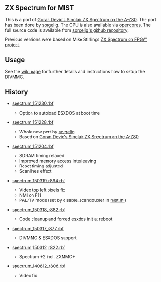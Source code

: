 ZX Spectrum for MIST
--------------------

This is a port of [Goran Devic's Sinclair ZX Spectrum on the A-Z80](http://www.devic.us/hacks/sinclair-zx-spectrum-z80/). The port has been done by [sorgelig](https://github.com/sorgelig). The CPU is also available via [opencores](http://opencores.org/project,a-z80). The full source code is available from [sorgelig's github repository](https://github.com/sorgelig/ZX_Spectrum-128K_MIST).

Previous versions were based on Mike Stirlings [ZX Spectrum on FPGA" project](http://www.mike-stirling.com/retro-fpga/zx-spectrum-on-an-fpga/).

Usage
-----

See the [wiki page](https://github.com/mist-devel/mist-board/wiki/CoreDocSpectrum) for further details and instructions how to setup the DIVMMC. 

History
-------

* [spectrum_151230.rbf](https://github.com/mist-devel/mist-binaries/raw/master/cores/spectrum/spectrum_151230.rbf)
  - Option to autoload ESXDOS at boot time

* [spectrum_151228.rbf](https://github.com/mist-devel/mist-binaries/raw/master/cores/spectrum/old/spectrum_151228.rbf)
  - Whole new port by [sorgelig](https://github.com/sorgelig)
  - Based on [Goran Devic's Sinclair ZX Spectrum on the A-Z80](http://www.devic.us/hacks/sinclair-zx-spectrum-z80/)

* [spectrum_151204.rbf](https://github.com/mist-devel/mist-binaries/raw/master/cores/spectrum/old/spectrum_151204.rbf)
  - SDRAM timing relaxed
  - Improved memory access interleaving
  - Reset timing adjusted
  - Scanlines effect

* [spectrum_150319_r894.rbf](https://github.com/mist-devel/mist-binaries/raw/master/cores/spectrum/old/spectrum_150319_r894.rbf)
  - Video top left pixels fix
  - NMI on F11
  - PAL/TV mode (set by disable_scandoubler in [mist.ini](https://github.com/mist-devel/mist-board/wiki/DocIni))

* [spectrum_150318_r882.rbf](https://github.com/mist-devel/mist-binaries/raw/master/cores/spectrum/old/spectrum_150318_r882.rbf)
  - Code cleanup and forced esxdos init at reboot

* [spectrum_150317_r877.rbf](https://github.com/mist-devel/mist-binaries/raw/master/cores/spectrum/old/spectrum_150317_r877.rbf)
  - DIVMMC & ESXDOS support

* [spectrum_150312_r822.rbf](https://github.com/mist-devel/mist-binaries/raw/master/cores/spectrum/old/spectrum_150312_r822.rbf)
  - Spectrum +2 incl. ZXMMC+

* [spectrum_140812_r306.rbf](https://github.com/mist-devel/mist-binaries/raw/master/cores/spectrum/old/spectrum_140812_r306.rbf)
  - Video fix
